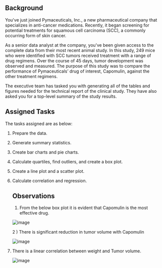 ## Background ## 
You've just joined Pymaceuticals, Inc., a new pharmaceutical company that specializes in anti-cancer medications. Recently, it began screening for potential treatments for squamous cell carcinoma (SCC), a commonly occurring form of skin cancer.

As a senior data analyst at the company, you've been given access to the complete data from their most recent animal study. In this study, 249 mice who were identified with SCC tumors received treatment with a range of drug regimens. Over the course of 45 days, tumor development was observed and measured. The purpose of this study was to compare the performance of Pymaceuticals’ drug of interest, Capomulin, against the other treatment regimens.

The executive team has tasked you with generating all of the tables and figures needed for the technical report of the clinical study. They have also asked you for a top-level summary of the study results.

## Assigned Tasks ## 

The tasks assigned are as below:
1) Prepare the data.
   
2) Generate summary statistics.
   
3) Create bar charts and pie charts. 

4) Calculate quartiles, find outliers, and create a box plot.
   
5) Create a line plot and a scatter plot.

6) Calculate correlation and regression.

   ## Observations ##

   1) From the below box plot it is evident that Capomulin is the most effective drug.

   ![image](https://github.com/user-attachments/assets/f365921b-6a79-4e66-88fd-3ee78b33b716)
   
   2 ) There is significant reduction in tumor volume with Capomulin

   ![image](https://github.com/user-attachments/assets/f2036ed7-1168-4a33-9ef5-a6018ffb2931)

3) There is a linear correlation between weight and Tumor volume.

   ![image](https://github.com/user-attachments/assets/57eeb568-ef29-431d-9755-6dfa24324cc2)


